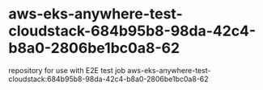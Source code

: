 # aws-eks-anywhere-test-cloudstack-684b95b8-98da-42c4-b8a0-2806be1bc0a8-62
repository for use with E2E test job aws-eks-anywhere-test-cloudstack:684b95b8-98da-42c4-b8a0-2806be1bc0a8-62
